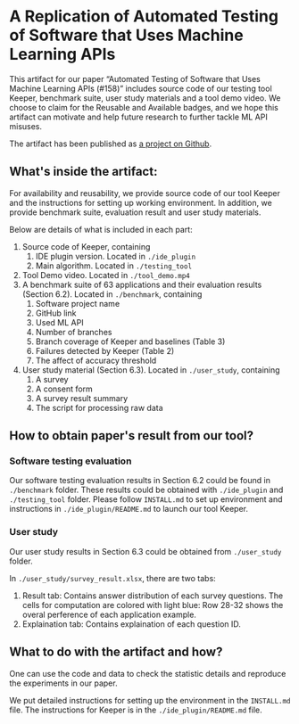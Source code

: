# A Replication of Automated Testing of Software that Uses Machine Learning APIs

This artifact for our paper “Automated Testing of Software that Uses Machine Learning APIs (#158)” includes source code of our testing tool Keeper, benchmark suite, user study materials and a tool demo video. We choose to claim for the Reusable and Available badges, and we hope this artifact can motivate and help future research to further tackle ML API misuses.

The artifact has been published as [a project on Github](https://github.com/mlapistudy/ICSE2022_158).

## What's inside the artifact:

For availability and reusability, we provide source code of our tool Keeper and the instructions for setting up working environment. In addition, we provide benchmark suite, evaluation result and user study materials.

Below are details of what is included in each part:

1. Source code of Keeper, containing
   1. IDE plugin version. Located in `./ide_plugin`
   2. Main algorithm. Located in `./testing_tool`
2. Tool Demo video. Located in `./tool_demo.mp4`
3. A benchmark suite of 63 applications and their evaluation results (Section 6.2). Located in `./benchmark`, containing
   1. Software project name
   2. GitHub link
   3. Used ML API
   4. Number of branches
   5. Branch coverage of Keeper and baselines (Table 3)
   6. Failures detected by Keeper (Table 2)
   7. The affect of accuracy threshold
4. User study material (Section 6.3). Located in `./user_study`, containing
   1. A survey
   2. A consent form
   3. A survey result summary
   4. The script for processing raw data


## How to obtain paper's result from our tool?

### Software testing evaluation
Our software testing evaluation results in Section 6.2 could be found in `./benchmark` folder. These results could be obtained with `./ide_plugin` and `./testing_tool` folder. Please follow `INSTALL.md` to set up environment and instructions in `./ide_plugin/README.md` to launch our tool Keeper.

### User study
Our user study results in Section 6.3 could be obtained from `./user_study` folder.

In `./user_study/survey_result.xlsx`, there are two tabs:

1. Result tab: Contains answer distribution of each survey questions. The cells for computation are colored with light blue: Row 28-32 shows the overal perference of each application example.
2. Explaination tab: Contains explaination of each question ID.

## What to do with the artifact and how?

One can use the code and data to check the statistic details and reproduce the experiments in our paper.

We put detailed instructions for setting up the environment in the `INSTALL.md` file. The instructions for Keeper is in the `./ide_plugin/README.md` file.